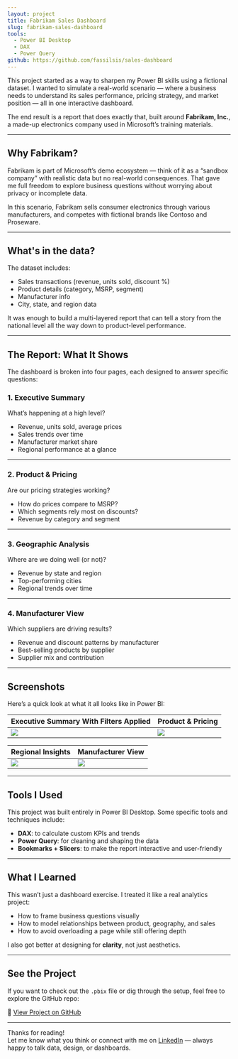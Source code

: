 ```yaml
---
layout: project
title: Fabrikam Sales Dashboard
slug: fabrikam-sales-dashboard
tools:
  - Power BI Desktop
  - DAX
  - Power Query
github: https://github.com/fassilsis/sales-dashboard
---
```


This project started as a way to sharpen my Power BI skills using a fictional dataset. I wanted to simulate a real-world scenario — where a business needs to understand its sales performance, pricing strategy, and market position — all in one interactive dashboard.

The end result is a report that does exactly that, built around **Fabrikam, Inc.**, a made-up electronics company used in Microsoft’s training materials.

---

## Why Fabrikam?

Fabrikam is part of Microsoft’s demo ecosystem — think of it as a “sandbox company” with realistic data but no real-world consequences. That gave me full freedom to explore business questions without worrying about privacy or incomplete data.

In this scenario, Fabrikam sells consumer electronics through various manufacturers, and competes with fictional brands like Contoso and Proseware.

---

## What's in the data?

The dataset includes:

- Sales transactions (revenue, units sold, discount %)
- Product details (category, MSRP, segment)
- Manufacturer info
- City, state, and region data

It was enough to build a multi-layered report that can tell a story from the national level all the way down to product-level performance.

---

## The Report: What It Shows

The dashboard is broken into four pages, each designed to answer specific questions:

### 1. Executive Summary

What’s happening at a high level?

- Revenue, units sold, average prices
- Sales trends over time
- Manufacturer market share
- Regional performance at a glance

---

### 2. Product & Pricing

Are our pricing strategies working?

- How do prices compare to MSRP?
- Which segments rely most on discounts?
- Revenue by category and segment

---

### 3. Geographic Analysis

Where are we doing well (or not)?

- Revenue by state and region
- Top-performing cities
- Regional trends over time

---

### 4. Manufacturer View

Which suppliers are driving results?

- Revenue and discount patterns by manufacturer
- Best-selling products by supplier
- Supplier mix and contribution

---

## Screenshots

Here’s a quick look at what it all looks like in Power BI:

| Executive Summary With Filters Applied | Product & Pricing |
|----------------------------|-------------------|
| ![](https://github.com/fassilsis/screenshots/executive-summary-with-filters-on.png) | ![](https://github.com/fassilsis/screenshots/ppa.png) |

| Regional Insights | Manufacturer View |
|-------------------|-------------------|
| ![](https://github.com/fassilsis/screenshots/gra.png) | ![](https://github.com/fassilsis/screenshots/msi.png) |

---

## Tools I Used

This project was built entirely in Power BI Desktop. Some specific tools and techniques include:

- **DAX**: to calculate custom KPIs and trends
- **Power Query**: for cleaning and shaping the data
- **Bookmarks + Slicers**: to make the report interactive and user-friendly

---

## What I Learned

This wasn’t just a dashboard exercise. I treated it like a real analytics project:

- How to frame business questions visually
- How to model relationships between product, geography, and sales
- How to avoid overloading a page while still offering depth

I also got better at designing for **clarity**, not just aesthetics.

---

## See the Project

If you want to check out the `.pbix` file or dig through the setup, feel free to explore the GitHub repo:

🔗 [View Project on GitHub](https://github.com/fassilsis/sales-dashboard)

---

Thanks for reading!  
Let me know what you think or connect with me on [LinkedIn](https://linkedin.com/in/fassil-s-yehuala) — always happy to talk data, design, or dashboards.
